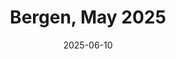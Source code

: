---
description: A collection of my fifteen favourite photos from Bergen in May 2025
featured_image: 250512.jpg
menus: "main"
sort_by: Name # Exif.Date
#sort_order: asc
title: Bergen, May 2025
date: 2025-06-10
keywords: [Bergen, May, Spring, "2025"]
#type: gallery
weight: 5
resources:
  - src: 250501.jpg
    title: Sun worshippers
  - src: 250502.jpg
    title: VE Day salute
  - src: 250503.jpg
    title: Kid at Seafarer Monument pool
  - src: 250504.jpg
    title: Basketballers
  - src: 250505.jpg
    title: Woofies getting wet
  - src: 250506.jpg
    title: Sandviken sunset
  - src: 250507.jpg
    title: Teen beeing a teen
  - src: 250508.jpg
    title: Constitution day couple
  - src: 250509.jpg
    title: Veteran tram
  - src: 250510.jpg
    title: Shoe
  - src: 250511.jpg
    title: Silhouette woman
  - src: 250512.jpg
    title: Windy angel
  - src: 250513.jpg
    title: Park exit
  - src: 250514.jpg
    title: Building mural
  - src: 250515.jpg
    title: Early morning bay
params:
  theme: dark
---
